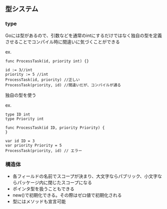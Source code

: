 ## 型システム
### type
Goには型があるので、引数などを通常のintにするだけではなく独自の型を定義させることでコンパイル時に間違いに気づくことができる

ex.

```
func ProcessTask(id, priority int) {}

id := 3//int
priority := 5 //int
ProcessTask(id, priority) //正しい
ProcessTask(priority, id) //間違いだが、コンパイルが通る
```

独自の型を使う

ex.

```
type ID int
type Priority int

func ProcessTask(id ID, priority Priority) {
}

var id ID = 3
var priority Priority = 5
ProcessTask(priority, id) // エラー

```

### 構造体

* 各フィールドの名前でスコープが決まり、大文字ならパブリック、小文字ならパッケージ内に閉じたスコープになる
* ポインタ型を扱うこともできる
* new()で初期化できる。その際はゼロ値で初期化される
* 型にはメソッドも宣言可能
